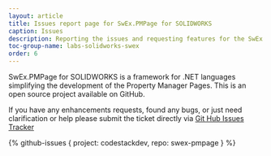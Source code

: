 ```yaml
---
layout: article
title: Issues report page for SwEx.PMPage for SOLIDWORKS
caption: Issues
description: Reporting the issues and requesting features for the SwEx.PMPage framework for advanced development of SOLIDWORKS Property Manager Pages
toc-group-name: labs-solidworks-swex
order: 6
---
```

SwEx.PMPage for SOLIDWORKS is a framework for .NET languages simplifying the development of the Property Manager Pages. This is an open source project available on GitHub.

If you have any enhancements requests, found any bugs, or just need clarification or help please submit the ticket directly via [Git Hub Issues Tracker](https://github.com/codestackdev/swex-pmpage/issues)

{% github-issues { project: codestackdev, repo: swex-pmpage } %}